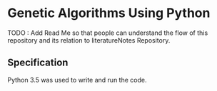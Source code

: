 # Genetic Algorithms Using Python

TODO : Add Read Me so that people can understand the flow of this repository and its relation to literatureNotes Repository.


## Specification

Python 3.5 was used to write and run the code.
